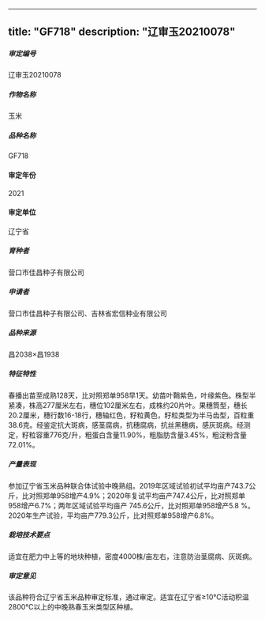 
---
title: "GF718"
description: "辽审玉20210078"
---
##### 审定编号 
辽审玉20210078

##### 作物名称
玉米

##### 品种名称
GF718

#### 审定年份
2021	

#### 审定单位
辽宁省

##### 育种者
营口市佳昌种子有限公司

##### 申请者
营口市佳昌种子有限公司、吉林省宏信种业有限公司

##### 品种来源
昌2038×昌1938 

##### 特征特性
春播出苗至成熟128天，比对照郑单958早1天。幼苗叶鞘紫色，叶缘紫色。株型半紧凑，株高277厘米左右，穗位102厘米左右，成株约20片叶。果穗筒型，穗长20.2厘米，穗行数16-18行，穗轴红色，籽粒黄色，籽粒类型为半马齿型，百粒重38.6克。经鉴定抗大斑病，感茎腐病，抗穗腐病，抗丝黑穗病，感灰斑病。经测定，籽粒容重776克/升，粗蛋白含量11.90%，粗脂肪含量3.45%，粗淀粉含量72.01%。

##### 产量表现
参加辽宁省玉米品种联合体试验中晚熟组。2019年区域试验初试平均亩产743.7公斤，比对照郑单958增产4.9%；2020年复试平均亩产747.4公斤，比对照郑单958增产6.7%；两年区域试验平均亩产 745.6公斤，比对照郑单958增产5.8 %。2020年生产试验，平均亩产779.3公斤，比对照郑单958增产6.8%。

##### 栽培技术要点
适宜在肥力中上等的地块种植，密度4000株/亩左右，注意防治茎腐病、灰斑病。

##### 审定意见
该品种符合辽宁省玉米品种审定标准，通过审定。适宜在辽宁省≥10℃活动积温2800℃以上的中晚熟春玉米类型区种植。


